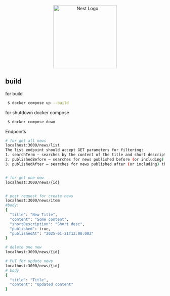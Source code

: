 <p align="center">
  <a href="http://nestjs.com/" target="blank"><img src="https://nestjs.com/img/logo-small.svg" width="200" alt="Nest Logo" /></a>
</p>


## build
for build 
```bash
 $ docker compose up --build
```
for shutdown docker compose 
```bash
 $ docker compose down
```
Endpoints 
```bash
# for get all news
localhost:3000/news/list
The list endpoint should accept GET parameters for filtering:
1. searchTerm — searches by the content of the title and short description;
2. publishedBefore — searches for news published before (or including) the parameter date;
3. publishedAfter — searches for news published after (or including) the parameter date;


# for get one new
localhost:3000/news/{id}


# post request for create news
localhost:3000/news/item
#body: 
{
  "title": "New Title",
  "content": "Some content",
  "shortDescription": "Short desc",
  "published": true,
  "publishedAt": "2025-01-21T12:00:00Z"
}

# delete one new
localhost:3000/news/{id} 

# PUT for update news 
localhost:3000/news/{id}
# body 
{
  "title": "Title",
  "content": "Updated content"
}

```
